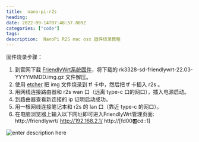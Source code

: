 ```yaml
---
title:  nano-pi-r2s
heading: 
date: 2022-09-14T07:48:57.809Z
categories: ["code"]
tags: 
description:  NanoPi R2S mac osx 固件烧录教程
---
```

固件烧录步骤：
1. 到官网下载 [FriendlyWrt系统固件](http://wiki.friendlyelec.com/wiki/index.php/NanoPi_R2S/zh#.E5.AE.89.E8.A3.85.E7.B3.BB.E7.BB.9F)，将下载的 rk3328-sd-friendlywrt-22.03-YYYYMMDD.img.gz 文件解压。
2. 使用 [etcher](https://www.balena.io/etcher) 把 img 文件烧录到 tf 卡中，然后把 tf 卡插入 r2s 。
3. 用网线连接路由器和 r2s wan 口（远离 type-c 口的网口），插入电源启动。
4. 到路由器查看新连接的 ip 证明启动成功。
6. 用一根网线连接笔记本和 r2s 的 lan 口（靠近 type-c 的网口）。
7. 在电脑浏览器上输入以下网址即可进入FriendlyWrt管理页面:
http://friendlywrt/
http://192.168.2.1/
http://[fd00:ab:cd::1]




![enter description here](https://cdn.sxy21.cn/static/imgs/1663144573181.png)